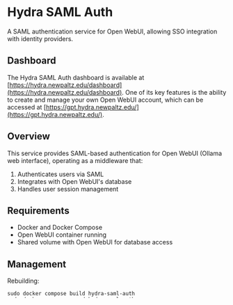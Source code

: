 # Hydra SAML Auth

A SAML authentication service for Open WebUI, allowing SSO integration with identity providers.

## Dashboard

The Hydra SAML Auth dashboard is available at [https://hydra.newpaltz.edu/dashboard](https://hydra.newpaltz.edu/dashboard). One of its key features is the ability to create and manage your own Open WebUI account, which can be accessed at [https://gpt.hydra.newpaltz.edu/](https://gpt.hydra.newpaltz.edu/).

## Overview

This service provides SAML-based authentication for Open WebUI (Ollama web interface), operating as a middleware that:

1. Authenticates users via SAML
2. Integrates with Open WebUI's database
3. Handles user session management

## Requirements

- Docker and Docker Compose
- Open WebUI container running
- Shared volume with Open WebUI for database access

## Management
Rebuilding:
```
sudo docker compose build hydra-saml-auth
sudo docker compose up -d hydra-saml-auth
```

### Environment Variables

- `PORT`: Service port (default: 6969)
- `DB_PATH`: Path to WebUI database (default: `/app/data/webui.db`)


## Documentation

- Student containers: see [docs/containers.md](docs/containers.md) for architecture, flows, routing, and troubleshooting.

